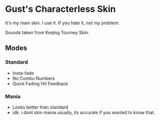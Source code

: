 # Gust's Characterless Skin
It's my main skin. I use it.
If you hate it, not my problem.

Sounds taken from Keqing Tourney Skin.
## Modes
### Standard
- Insta-fade
- No Combo Numbers
- Quick Fading Hit Feedback
### Mania
- Looks better than standard
- idk. i dont skin mania usually, its accurate if you wanted to know that.